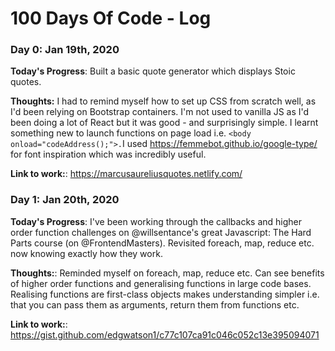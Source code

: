 # 100 Days Of Code - Log

### Day 0: Jan 19th, 2020

**Today's Progress**: Built a basic quote generator which displays Stoic quotes.

**Thoughts:** I had to remind myself how to set up CSS from scratch well, as I'd been relying on Bootstrap containers. I'm not used to vanilla JS as I'd been doing a lot of React but it was good - and surprisingly simple. I learnt something new to launch functions on page load i.e. `<body onload="codeAddress();">.`I used https://femmebot.github.io/google-type/ for font inspiration which was incredibly useful.

**Link to work:**: https://marcusaureliusquotes.netlify.com/

### Day 1: Jan 20th, 2020

**Today's Progress**:  I've been working through the callbacks and higher order function challenges on @willsentance's great Javascript: The Hard Parts course (on @FrontendMasters). Revisited foreach, map, reduce etc. now knowing exactly how they work.

**Thoughts:**: Reminded myself on foreach, map, reduce etc. Can see benefits of higher order functions and generalising functions in large code bases. Realising functions are first-class objects makes understanding simpler i.e. that you can pass them as arguments, return them from functions etc.

**Link to work:**: https://gist.github.com/edgwatson1/c77c107ca91c046c052c13e395094071
